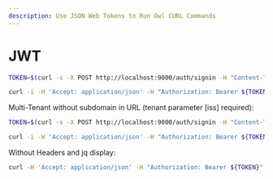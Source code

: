 ```yaml
---
description: Use JSON Web Tokens to Run Owl CURL Commands
---
```


# JWT

```bash
TOKEN=$(curl -s -X POST http://localhost:9000/auth/signin -H "Content-Type:application/json" -d "{\"username\":\"<username>\", \"password\":\"<password>\"}" | jq -r '.token')

curl -i -H 'Accept: application/json' -H "Authorization: Bearer ${TOKEN}" http://localhost:9000/v2/getsecuritymap

```

Multi-Tenant without subdomain in URL \(tenant parameter \[iss\] required\):

```bash
TOKEN=$(curl -s -X POST http://localhost:9000/auth/signin -H "Content-Type:application/json" -d "{\"username\":\"<username>\", \"password\":\"<password>\", \"iss\":\"<tenant>\"}"| jq -r '.token')

curl -i -H 'Accept: application/json' -H "Authorization: Bearer ${TOKEN}" http://localhost:9000/v2/getsecuritymap

```



Without Headers and jq display:

```bash
curl -H 'Accept: application/json' -H "Authorization: Bearer ${TOKEN}" http://localhost:9000/v2/getsecuritymap | jq '.' | cat
```



